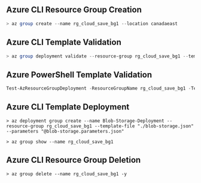## Azure CLI Resource Group Creation

```powershell
> az group create --name rg_cloud_save_bg1 --location canadaeast
```

## Azure CLI Template Validation

```powershell
> az group deployment validate --resource-group rg_cloud_save_bg1 --template-file "./blob-storage.json" --parameters "@blob-storage.parameters.json"
```

## Azure PowerShell  Template Validation

```powershell
Test-AzResourceGroupDeployment -ResourceGroupName rg_cloud_save_bg1 -TemplateFile "./blob-storage.json" -TemplateParameterFile "./blob-storage.parameters.json"
```

## Azure CLI Template Deployment

```
> az deployment group create --name Blob-Storage-Deployment --resource-group rg_cloud_save_bg1 --template-file "./blob-storage.json"  --parameters "@blob-storage.parameters.json"

> az group show --name rg_cloud_save_bg1
```

## Azure CLI Resource Group Deletion

```
> az group delete --name rg_cloud_save_bg1 -y
```